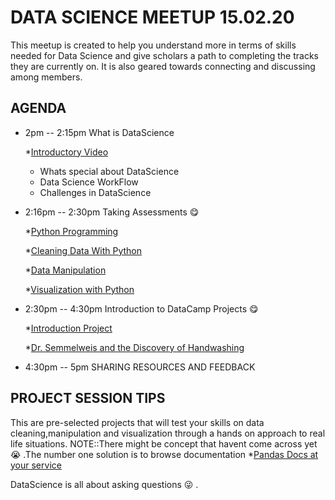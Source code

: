 # DATA SCIENCE MEETUP 15.02.20

This meetup is created to help you understand more in terms of skills needed for 
Data Science and give scholars a path to completing the tracks they are currently on.
 It is also geared towards connecting and discussing among members.

## AGENDA


- 2pm -- 2:15pm What is DataScience

  *[Introductory Video ](https://www.youtube.com/watch?v=X3paOmcrTjQ)
  * Whats special about DataScience
  * Data Science WorkFlow
  * Challenges in DataScience

- 2:16pm -- 2:30pm Taking Assessments :yum:

  *[Python Programming ](https://assessment.datacamp.com/python-programming)

  *[Cleaning Data With Python ](https://assessment.datacamp.com/importing-cleaning-data-with-python)

  *[Data Manipulation ](https://assessment.datacamp.com/data-manipulation-with-python)

  *[Visualization with Python ](https://assessment.datacamp.com/data-visualization-with-python)

- 2:30pm -- 4:30pm Introduction to DataCamp Projects :yum:

  *[Introduction Project ](https://projects.datacamp.com/projects/33)

  *[Dr. Semmelweis and the Discovery of Handwashing ](https://projects.datacamp.com/projects/20)


- 4:30pm -- 5pm SHARING RESOURCES AND FEEDBACK

 ## PROJECT SESSION TIPS

 This are pre-selected projects that will test your skills on data cleaning,manipulation and visualization through a hands on approach to real life situations. NOTE::There might be concept that havent come across yet :sob: .The number one solution is to browse documentation *[Pandas Docs at your service](https://pandas.pydata.org/pandas-docs/stable/)

 DataScience is all about asking questions :stuck_out_tongue_winking_eye: .
